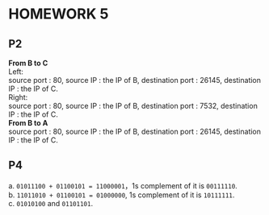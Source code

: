 # HOMEWORK 5



## P2  
**From B to C**    
Left:  
source port : 80, source IP : the IP of B, destination port : 26145, destination IP : the IP of C.  
Right:  
source port : 80, source IP : the IP of B, destination port : 7532, destination IP : the IP of C.  
**From B to A**  
source port : 80, source IP : the IP of B, destination port : 26145, destination IP : the IP of C.

## P4  
a. ```01011100 + 01100101 = 11000001```，1s complement of it is ```00111110```.  
b. ```11011010 + 01100101 = 01000000```, 1s complement of it is ```10111111```.  
c. ```01010100``` and ```01101101```.  
